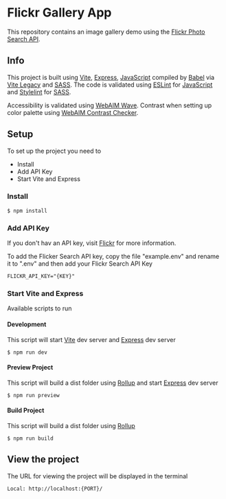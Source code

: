 # Flickr Gallery App

This repository contains an image gallery demo using the [Flickr Photo Search API](https://www.flickr.com/services/api/flickr.photos.search.html).

## Info

This project is built using [Vite](https://vitejs.dev/), [Express](https://expressjs.com/), [JavaScript](https://tc39.es/) compiled by [Babel](https://babeljs.io/) via [Vite Legacy](https://www.npmjs.com/package/@vitejs/plugin-legacy) and [SASS](https://sass-lang.com/). The code is validated using [ESLint](https://eslint.org/) for [JavaScript](https://tc39.es/) and [Stylelint](https://stylelint.io/) for [SASS](https://sass-lang.com/).

Accessibility is validated using [WebAIM Wave](https://wave.webaim.org/). Contrast when setting up color palette using [WebAIM Contrast Checker](https://webaim.org/resources/contrastchecker/).

## Setup

To set up the project you need to

* Install 
* Add API Key
* Start Vite and Express

### Install

```
$ npm install
```

### Add API Key

If you don't hav an API key, visit [Flickr](https://www.flickr.com/services/apps/create/apply) for more information.

To add the Flicker Search API key, copy the file "example.env" and rename it to ".env" and then add your Flickr Search API Key

```
FLICKR_API_KEY="{KEY}"
```

### Start Vite and Express

Available scripts to run

#### Development

This script will start [Vite](https://vitejs.dev/) dev server and [Express](https://expressjs.com/) dev server

```
$ npm run dev
```

#### Preview Project

This script will build a dist folder using [Rollup](https://rollupjs.org/) and start [Express](https://expressjs.com/) dev server

```
$ npm run preview
```

#### Build Project
This script will build a dist folder using [Rollup](https://rollupjs.org/)

```
$ npm run build
```

## View the project

The URL for viewing the project will be displayed in the terminal

```
Local: http://localhost:{PORT}/
```
